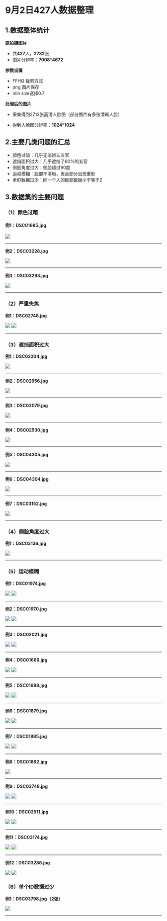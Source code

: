 # 9月2日427人数据整理

## 1.数据整体统计

**原拍摄图片**

+ 共**427**人，**2732**张
+ 图片分辨率：**7008*****4672**

**参数设置**

+ FFHQ 裁剪方式
+ png 图片保存
+ min size选择0.7

**处理后的图片**

+ 采集得到2712张高清人脸图（部分图片有多张清晰人脸）

+ 得到人脸图分辨率：**1024*****1024**

## 2.主要几类问题的汇总

+ 颜色过暗：几乎无法辨认五官
+ 遮挡面积过大：几乎遮挡了60%的五官
+ 侧脸角度过大：侧脸超过90度
+ 运动模糊：脸部不清晰，发丝部分出现重影
+ 单ID数据过少：同一个人的脸部数据小于等于2

## 3.数据集的主要问题

### （1）颜色过暗

#### **例1：DSC01685.jpg** 

<img src="./images/image-20231014172410775.png"/>

---



**例2：DSC03228.jpg**

<img src="./images/image-20231014173438437.png"/>

---



**例3：DSC03293.jpg**

<img src="./images/image-20231014173526451.png"/>

---



### **（2）严重失焦**

**例1：DSC02748.jpg**

<img src="./images/image-20231014173710921.png"/>

<img src="./images/image-20231014173722721.png"/>

----



### **（3）遮挡面积过大**   

  **例1：DSC02204.jpg**
  
<img src="./images/image-20231014174017906.png"/>

---



**例2：DSC02956.jpg**

<img src="./images/image-20231014174032229.png"/>

---



**例3：DSC03079.jpg**

<img src="./images/image-20231014174041427.png"/>

---



**例4：DSC02530.jpg**

<img src="./images/image-20231014174050160.png"/>

---



**例5：DSC04305.jpg**

<img src="./images/image-20231014174058433.png"/>

---



**例6：DSC04304.jpg**

<img src="./images/image-20231014174115117.png"/>

----



**例7：DSC03152.jpg**

<img src="./images/image-20231014174127346.png"/>

---



### **（4）侧脸角度过大**

**例1：DSC03136.jpg**

<img src="./images/image-20231014180745947.png"/>

---



### **（5）运动模糊**

**例1：DSC01974.jpg**

<img src="./images/image-20231014181148594.png"/>

<img src="./images/image-20231014181154952.png"/>

---



 **例2：DSC01970.jpg**
 
<img src="./images/image-20231014181209619.png"/>

<img src="./images/image-20231014181213498.png"/>

---



  **例3：DSC02021.jpg**
  
<img src="./images/image-20231014181223340.png"/>

<img src="./images/image-20231014181227753.png"/>

---



**例4：DSC01666.jpg**

<img src="./images/image-20231014181541051.png"/>

<img src="./images/image-20231014182016425.png"/>

---



**例5：DSC01698.jpg**

<img src="./images/image-20231014182028138.png"/>

<img src="./images/image-20231014182032690.png"/>

---



**例6：DSC01879.jpg**

<img src="./images/image-20231014182049075.png"/>

<img src="./images/image-20231014182053824.png"/>

---



**例7：DSC01885.jpg**

<img src="./images/image-20231014182106059.png"/>

<img src="./images/image-20231014182111422.png"/>

---



**例8：DSC01892.jpg**

<img src="./images/image-20231014182121307.png"/>

---



**例9：DSC02748.jpg**

<img src="./images/image-20231014182130118.png"/>

<img src="./images/image-20231014182136517.png"/>

---



**例10：DSC02911.jpg**

<img src="./images/image-20231014182146274.png"/>

<img src="./images/image-20231014182152602.png"/>

---



**例11：DSC03174.jpg**

<img src="./images/image-20231014182243581.png"/>

<img src="./images/image-20231014182248412.png"/>

---



**例12：DSC03286.jpg**

<img src="./images/image-20231014182301366.png"/>

<img src="./images/image-20231014182305062.png"/>

### **（6）单个ID数据过少**

**例1：DSC03798.jpg（2张）**

<img src="./images/image-20231014182328479.png"/>

---

